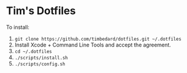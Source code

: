 # Tim's Dotfiles
To install:
1. `git clone https://github.com/timbedard/dotfiles.git ~/.dotfiles`
2. Install Xcode + Command Line Tools and accept the agreement.
3. `cd ~/.dotfiles`
4. `./scripts/install.sh`
5. `./scripts/config.sh`
